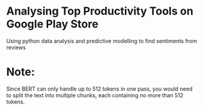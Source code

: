 # Analysing Top Productivity Tools on Google Play Store
Using python data analysis and predictive modelling to find sentiments from reviews

# Note:
Since BERT can only handle up to 512 tokens in one pass, you would need to split the text into multiple chunks, each containing no more than 512 tokens.
